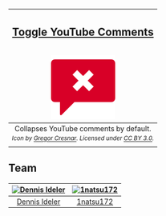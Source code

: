 | <h2>[Toggle YouTube Comments][store]</h2><br>[![](src/icons/128.png)][store] |
| :--------------------------------------------------------------------------: |
|                    Collapses YouTube comments by default.                    |
|      _<sup>Icon by [Gregor Cresnar]. Licensed under [CC BY 3.0].</sup>_      |

[store]: https://chrome.google.com/webstore/detail/toggle-youtube-comments/ampjnmipdgicjjidohpkidhghakoidfm
[gregor cresnar]: http://www.flaticon.com/authors/gregor-cresnar
[cc by 3.0]: http://creativecommons.org/licenses/by/3.0/ 'Creative Commons Attribution 3.0 Unported'

## Team

| [![Dennis Ideler](https://github.com/dideler.png?size=150)](https://github.com/dideler) | [![1natsu172](https://github.com/1natsu172.png?size=150)](https://github.com/1natsu172) |
| :---: | :---: |
| [Dennis Ideler](http://dennisideler.com) | [1natsu172](https://twitter.com/1natsu172) |
